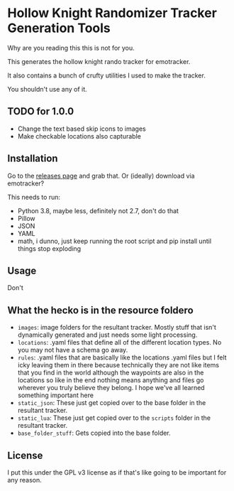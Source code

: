 # Hollow Knight Randomizer Tracker Generation Tools

Why are you reading this this is not for you.

This generates the hollow knight rando tracker for emotracker.

It also contains a bunch of crufty utilities I used to make the tracker.

You shouldn't use any of it.

## TODO for 1.0.0

* Change the text based skip icons to images
* Make checkable locations also capturable

## Installation

Go to the [releases page](https://github.com/qadan/hkr_3_fantallis/releases/latest) and grab that. Or (ideally) download via emotracker?

This needs to run:

* Python 3.8, maybe less, definitely not 2.7, don't do that
* Pillow
* JSON
* YAML
* math, i dunno, just keep running the root script and pip install until things stop exploding

## Usage

Don't

## What the hecko is in the resource foldero

* `images`: image folders for the resultant tracker. Mostly stuff that isn't
dynamically generated and just needs some light processing.
* `locations`: .yaml files that define all of the different location types. No
you may not have a schema go away.
* `rules`: .yaml files that are basically like the locations .yaml files but
I felt icky leaving them in there because technically they are not like items
that you find in the world although the waypoints are also in the locations so
like in the end nothing means anything and files go wherever you truly believe
they belong. I hope we've all learned something important here
* `static_json`: These just get copied over to the base folder in the resultant
tracker.
* `static_lua`: These just get copied over to the `scripts` folder in the
resultant tracker.
* `base_folder_stuff`: Gets copied into the base folder.

## License

I put this under the GPL v3 license as if that's like going to be important for
any reason.
